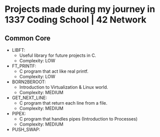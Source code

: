 # Projects made during my journey in 1337 Coding School | 42 Network

Common Core
  ------
  * LIBFT:
	  * Useful library for future projects in C.
      * Complexity: LOW
  * FT_PRINTF:
	  * C program that act like real printf.
      * Complexity: LOW
  * BORN2BEROOT:
	  * Introduction to Virtualization & Linux world.
      * Complexity: MEDIUM
  * GET_NEXT_LINE:
	  * C program that return each line from a file.
      * Complexity: MEDIUM
  * PIPEX: 
      * C program that handles pipes (Introduction to Processes)  
      * Complexity: MEDIUM
  * PUSH_SWAP:
  